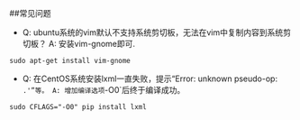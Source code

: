 ##常见问题
* Q: ubuntu系统的vim默认不支持系统剪切板，无法在vim中复制内容到系统剪切板？
  A: 安装vim-gnome即可.  
```
sudo apt-get install vim-gnome
```
* Q: 在CentOS系统安装lxml一直失败，提示“Error: unknown pseudo-op: `.'”等。
  A: 增加编译选项`-O0`后终于编译成功。
```
sudo CFLAGS="-O0" pip install lxml
```
